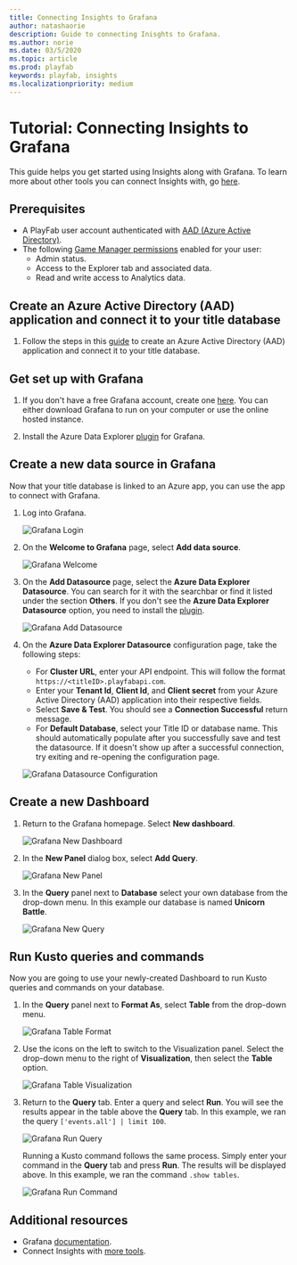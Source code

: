 ```yaml
---
title: Connecting Insights to Grafana
author: natashaorie
description: Guide to connecting Inisghts to Grafana.
ms.author: norie
ms.date: 03/5/2020    
ms.topic: article
ms.prod: playfab
keywords: playfab, insights
ms.localizationpriority: medium
---
```


# Tutorial: Connecting Insights to Grafana

[comment]: < Replace links with relative links once placement of article is determined. >

This guide helps you get started using Insights along with Grafana. To learn more about other tools you can connect Insights with, go [here](insights-connectivity.md).

## Prerequisites
* A PlayFab user account authenticated with [AAD (Azure Active Directory)](https://docs.microsoft.com/gaming/playfab/features/authentication/aad-authentication/).
* The following [Game Manager permissions](https://docs.microsoft.com/gaming/playfab/features/config/gamemanager/playfab-user-roles#assigning-roles) enabled for your user:
    *  Admin status.
    *  Access to the Explorer tab and associated data.
    *  Read and write access to Analytics data.

## Create an Azure Active Directory (AAD) application and connect it to your title database

1. Follow the steps in this [guide](create-AAD-app-for-insights.md) to create an Azure Active Directory (AAD) application and connect it to your title database.

## Get set up with Grafana
1. If you don't have a free Grafana account, create one [here](https://grafana.com/login). You can either download Grafana to run on your computer or use the online hosted instance. 

2. Install the Azure Data Explorer [plugin](https://grafana.com/grafana/plugins/grafana-azure-data-explorer-datasource) for Grafana.

## Create a new data source in Grafana
Now that your title database is linked to an Azure app, you can use the app to connect with Grafana.

1. Log into Grafana.

   ![Grafana Login](media/grafana-login.png)

2. On the **Welcome to Grafana** page, select **Add data source**. 

   ![Grafana Welcome](media/grafana-welcome.png)

2. On the **Add Datasource** page, select the **Azure Data Explorer Datasource**. You can search for it with the searchbar or find it listed under the section **Others**. If you don't see the **Azure Data Explorer Datasource** option, you need to install the [plugin](https://grafana.com/grafana/plugins/grafana-azure-data-explorer-datasource).

   ![Grafana Add Datasource](media/grafana-add-datasource.png)

3. On the **Azure Data Explorer Datasource** configuration page, take the following steps:
   *  For **Cluster URL**, enter your API endpoint. This will follow the format `https://<titleID>.playfabapi.com`.
   *  Enter your **Tenant Id**, **Client Id**, and **Client secret** from your Azure Active Directory (AAD) application into their respective fields. 
   *  Select **Save & Test**. You should see a **Connection Successful** return message.
   *  For **Default Database**, select your Title ID or database name. This should automatically populate after you successfully save and test the datasource. If it doesn't show up after a successful connection, try exiting and re-opening the configuration page. 

   ![Grafana Datasource Configuration](media/grafana-datasource-configuration.png)

## Create a new Dashboard

1. Return to the Grafana homepage. Select **New dashboard**.

   ![Grafana New Dashboard](media/grafana-new-dashboard.png)

2. In the **New Panel** dialog box, select **Add Query**.

   ![Grafana New Panel](media/grafana-new-panel.png)

3. In the **Query** panel next to **Database** select your own database from the drop-down menu. In this example our database is named **Unicorn Battle**.
   
   ![Grafana New Query](media/grafana-new-query.png)

## Run Kusto queries and commands

Now you are going to use your newly-created Dashboard to run Kusto queries and commands on your database. 

1. In the **Query** panel next to **Format As**, select **Table** from the drop-down menu.

   ![Grafana Table Format](media/grafana-table-format.png)

2. Use the icons on the left to switch to the Visualization panel. Select the drop-down menu to the right of **Visualization**, then select the **Table** option.

   ![Grafana Table Visualization](media/grafana-table-visualization.png)

3. Return to the **Query** tab. Enter a query and select **Run**. You will see the results appear in the table above the **Query** tab. In this example, we ran the query `['events.all'] | limit 100`.

   ![Grafana Run Query](media/grafana-run-query.png)

   Running a Kusto command follows the same process. Simply enter your command in the **Query** tab and press **Run**. The results will be displayed above. In this example, we ran the command `.show tables`. 

   ![Grafana Run Command](media/grafana-run-command.png)

## Additional resources

* Grafana [documentation](https://grafana.com/docs/grafana/latest/).
* Connect Insights with [more tools](insights-connectivity.md).
